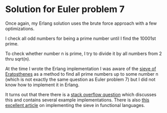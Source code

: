 # Solution for Euler problem 7

Once again, my Erlang solution uses the brute force approach with a few optimizations.

I check all odd numbers for being a prime number until I find the 10001st prime.

To check whether number n is prime, I try to divide it by all numbers from 2 thru sqrt(n).

At the time I wrote the Erlang implementation I was aware of the [sieve of Eratosthenes](http://en.wikipedia.org/wiki/Sieve_of_Eratosthenes) as a method to find all prime numbers up to some number n (which is not exactly the same question as Euler problem 7) but I did not know how to implement it in Erlang. 

It turns out that there there is a [stack overflow question](http://stackoverflow.com/questions/146622/sieve-of-eratosthenes-in-erlang) which discusses this and contains several example implementations. There is also [this excellent article](http://www.cs.hmc.edu/~oneill/papers/Sieve-JFP.pdf) on implementing the sieve in functional languages.